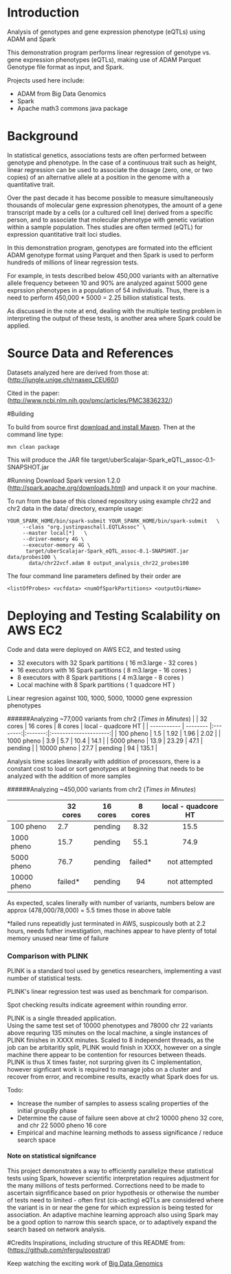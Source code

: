 # Introduction
Analysis of genotypes and gene expression phenotype (eQTLs) using ADAM and Spark

This demonstration program performs linear regression of genotype vs.
gene expression phenotypes (eQTLs), making use of ADAM Parquet Genotype file format as input, and Spark.

Projects used here include:
* ADAM from Big Data Genomics
* Spark
* Apache math3 commons java package

# Background
In statistical genetics, associations tests are often performed between genotype and phenotype.  In the case of a continuous trait such as height, linear regression can be used to associate the dosage (zero, one, or two copies) of an alternative allele at a position in the genome with a quantitative trait.  

Over the past decade it has become possible to measure simultaneously thousands of molecular gene expression phenotypes, the amount of a gene transcript made by a cells (or a cultured cell line) derived from a specific person, and to associate that molecular phenotype with genetic variation within a sample population.   Thes studies are often termed (eQTL) for expression quantitative trait loci studies.

In this demonstration program, genotypes are formated into the efficient ADAM genotype format using Parquet and then Spark is used to perform hundreds of millions of linear regression tests.  

For example, in tests described below 450,000 variants with an alternative allele frequency between 10 and 90% are analyzed against 5000 gene exprssion phenotypes in a population of 54 individuals.   Thus, there is a need to perform 450,000 * 5000 = 2.25 billion statistical tests.  

As discussed in the note at end, dealing with the multiple testing problem in interpreting the output of these tests, is another area where Spark could be applied.


# Source Data and References

Datasets analyzed here are derived from those at: (http://jungle.unige.ch/rnaseq_CEU60/)

Cited in the paper: (http://www.ncbi.nlm.nih.gov/pmc/articles/PMC3836232/)

#Building

To build from source first [download and install Maven](http://maven.apache.org/download.cgi).
Then at the command line type:

```
mvn clean package
```

This will produce the JAR file target/uberScalajar-Spark_eQTL_assoc-0.1-SNAPSHOT.jar

#Running
Download Spark version 1.2.0 (http://spark.apache.org/downloads.html) and unpack it on your machine.

To run from the base of this cloned repository using example chr22 and chr2 data in the data/ directory, example usage:

```
YOUR_SPARK_HOME/bin/spark-submit YOUR_SPARK_HOME/bin/spark-submit   \
     --class "org.justinpaschall.EQTLAssoc" \
     --master local[*]   \
     --driver-memory 4G \
     --executor-memory 4G \
      target/uberScalajar-Spark_eQTL_assoc-0.1-SNAPSHOT.jar data/probes100 \
       data/chr22vcf.adam 8 output_analysis_chr22_probes100
```

The four command line parameters defined by their order are
```
<listOfProbes> <vcfdata> <numOfSparkPartitions> <outputDirName>
```

# Deploying and Testing Scalability on AWS EC2

Code and data were deployed on AWS EC2, and tested using

* 32 executors with 32 Spark partitions ( 16 m3.large - 32 cores )
* 16 executors with 16 Spark partitions ( 8 m3.large - 16 cores )
* 8 executors with 8 Spark partitions ( 4 m3.large - 8 cores )
* Local machine with 8 Spark partitions ( 1 quadcore HT )

Linear regresion against 100, 1000, 5000, 10000 gene expression phenotypes

######Analyzing ~77,000 variants from chr2  (*Times in Minutes*)
|             | 32 cores | 16 cores | 8 cores | local - quadcore HT  |
| ----------- | -------- |:--------:|:-------:|:---------------------:|
| 100 pheno   | 1.5      | 1.92     | 1.96    | 2.02                  |
| 1000 pheno  | 3.9      | 5.7      | 10.4    | 14.1                  |
| 5000 pheno  | 13.9     | 23.29    | 47.1    | pending               |
| 10000 pheno | 27.7     | pending  | 94      | 135.1                 |

Analysis time scales linearally with addition of processors, there is a constant cost to load or sort genotypes at beginning that needs to be analyzed with the addition of more samples

######Analyzing ~450,000 variants from chr2  (*Times in Minutes*)

|             | 32 cores | 16 cores | 8 cores | local - quadcore HT  |
| ----------- | -------- |:--------:|:-------:|:---------------------:|
| 100 pheno   | 2.7      | pending  | 8.32    | 15.5                  |
| 1000 pheno  | 15.7     | pending  | 55.1    | 74.9                  |
| 5000 pheno  | 76.7     | pending  | failed* | not attempted         |
| 10000 pheno | failed*  | pending  | 94      | not attempted         |

As expected, scales linerally with number of variants, numbers below are approx (478,000/78,000) = 5.5 times those in above table

*failed runs repeatidly just terminated in AWS, suspicously both at 2.2 hours, needs futher investigation, machines appear to have plenty of total memory unused near time of failure

### Comparison with PLINK

PLINK is a standard tool used by genetics researchers, implementing a vast number of statistical tests.

PLINK's linear regression test was used as benchmark for comparison.


Spot checking results indicate agreement within rounding error.

PLINK is a single threaded application.  
Using the same test set of 10000 phenotypes and 78000 chr 22 variants above requring 135 minutes on the local machine, a single instances of PLINK finishes in XXXX minutes.  Scaled to 8 independent threads, as the job can be arbitaritly split, PLINK would finish in XXXX, however on a single machine there appear to be contention for resources between theads.   PLINK is thus X times faster, not surpring given its C implementation, however signficant work is required to manage jobs on a cluster and recover from error, and recombine results, exactly what Spark does for us.




Todo: 
* Increase the number of samples to assess scaling properties of the initial groupBy phase
* Determine the cause of failure seen above at chr2 10000 pheno 32 core, and chr 22 5000 pheno 16 core 
* Empirical and machine learning methods to assess significance / reduce search space

#### Note on statistical signifcance
This project demonstrates a way to efficiently parallelize these statistical tests using Spark, however scientific interpretation requires adjustment for the many millions of tests performed.  Corrections need to be made to ascertain signfificance based on prior hypothesis or otherwise the number of tests need to limited - often first (cis-acting) eQTLs are considered where the variant is in or near the gene for which expression is being tested for association.  An adaptive machine learning approach also using Spark may be a good option to narrow this search space, or to adaptively expand the search based on network analysis.

#Credits
Inspirations, including structure of this README from:
(https://github.com/nfergu/popstrat)

Keep watching the exciting work of [Big Data Genomics](http://bdgenomics.org)

